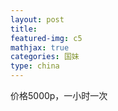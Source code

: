 ```yaml
---
layout: post
title: 
featured-img: c5
mathjax: true
categories: 国妹
type: china
---
```


价格5000p，一小时一次